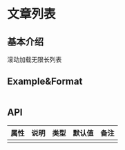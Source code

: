 # 文章列表

## 基本介绍

滚动加载无限长列表

## Example&Format

```javascript

```

## API

<!--
&#124;
-->

| 属性 | 说明 | 类型 | 默认值 | 备注 |
| :--: | :--: | :--: | :----: | :--: |
|      |      |      |        |
